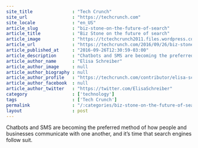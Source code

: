 ```yaml
---
site_title               : "Tech Crunch"
site_url                 : "https://techcrunch.com"
site_locale              : "en_US"
article_slug             : "biz-stone-on-the-future-of-search"
article_title            : "Biz Stone on the future of search"
article_image            : "https://tctechcrunch2011.files.wordpress.com/2013/11/biz-stone-by-josh-constine.jpg?w=764&h=400&crop=1"
article_url              : "https://techcrunch.com/2016/09/26/biz-stone-on-the-future-of-search/"
article_published_at     : "2016-09-26T12:30:59-03:00"
article_description      : "Chatbots and SMS are becoming the preferred method of how people and businesses communicate with one another, and it’s time that search engines follow suit."
article_author_name      : "Elisa Schreiber"
article_author_image     : null
article_author_biography : null
article_author_profile   : "https://techcrunch.com/contributor/elisa-schreiber/"
article_author_facebook  : null
article_author_twitter   : "https://twitter.com/ElisaSchreiber"
category                 : ['technology']
tags                     : ['Tech Crunch']
permalink                : "/:categories/biz-stone-on-the-future-of-search/"
layout                   : post
---
```


Chatbots and SMS are becoming the preferred method of how people and businesses communicate with one another, and it’s time that search engines follow suit.
